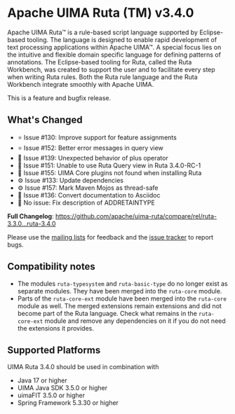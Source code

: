 <!--
***************************************************************
* Licensed to the Apache Software Foundation (ASF) under one
* or more contributor license agreements.  See the NOTICE file
* distributed with this work for additional information
* regarding copyright ownership.  The ASF licenses this file
* to you under the Apache License, Version 2.0 (the
* "License"); you may not use this file except in compliance
* with the License.  You may obtain a copy of the License at
*
*   http://www.apache.org/licenses/LICENSE-2.0
* 
* Unless required by applicable law or agreed to in writing,
* software distributed under the License is distributed on an
* "AS IS" BASIS, WITHOUT WARRANTIES OR CONDITIONS OF ANY
* KIND, either express or implied.  See the License for the
* specific language governing permissions and limitations
* under the License.
***************************************************************
-->
   
# Apache UIMA Ruta (TM) v3.4.0

Apache UIMA Ruta™ is a rule-based script language supported by Eclipse-based tooling.
The language is designed to enable rapid development of text processing applications within Apache UIMA&#8482;. 
A special focus lies on the intuitive and flexible domain specific language for defining 
patterns of annotations. The Eclipse-based tooling for Ruta, called the Ruta Workbench,
was created to support the user and to facilitate every step when writing Ruta rules. Both the 
Ruta rule language and the Ruta Workbench integrate smoothly with Apache UIMA.

This is a feature and bugfix release.

## What's Changed
* ⭐️ Issue #130: Improve support for feature assignments
* ⭐️ Issue #152: Better error messages in query view
* 🦟 Issue #139: Unexpected behavior of plus operator
* 🦟 Issue #151: Unable to use Ruta Query view in Ruta 3.4.0-RC-1
* 🦟 Issue #155: UIMA Core plugins not found when installing Ruta
* ⚙️ Issue #133: Update dependencies
* ⚙️ Issue #157: Mark Maven Mojos as thread-safe
* 📘 Issue #136: Convert documentation to Asciidoc
* 📘 No issue: Fix description of ADDRETAINTYPE


**Full Changelog**: https://github.com/apache/uima-ruta/compare/rel/ruta-3.3.0...ruta-3.4.0

Please use the [mailing lists](https://uima.apache.org/mail-lists.html) for feedback and the [issue tracker](https://github.com/apache/uima-ruta/issues) to report bugs.

## Compatibility notes
* The modules `ruta-typesystem` and `ruta-basic-type` do no longer exist as separate modules. They have
  been merged into the `ruta-core` module.
* Parts of the `ruta-core-ext` module have been merged into the `ruta-core` module as well. The merged
  extensions remain extensions and did not become part of the Ruta language. Check what remains in
  the `ruta-core-ext` module and remove any dependencies on it if you do not need the extensions it
  provides.

## Supported Platforms

UIMA Ruta 3.4.0 should be used in combination with

- Java 17 or higher
- UIMA Java SDK 3.5.0 or higher
- uimaFIT 3.5.0 or higher
- Spring Framework 5.3.30 or higher
